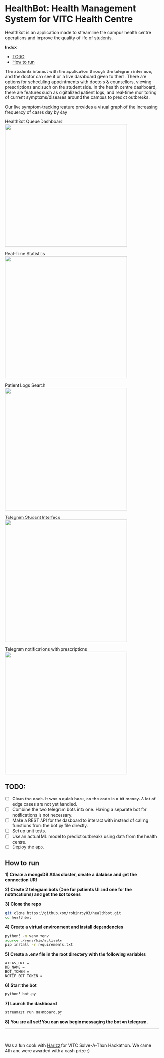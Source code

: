 # HealthBot: Health Management System for VITC Health Centre

HealthBot is an application made to streamline the campus health centre operations and improve the quality of life of students. 

__Index__
- [TODO](https://github.com/robinroy03/healthbot#todo)
- [How to run](https://github.com/robinroy03/healthbot#how-to-run)

The students interact with the application through the telegram interface, and the doctor can see it on a live dashboard given to them.
There are options for scheduling appointments with doctors & counsellors, viewing prescriptions and such on the student side.
In the health centre dashboard, there are features such as digitalized patient logs, and real-time monitoring of current symptoms/diseases around the campus to predict outbreaks.

Our live symptom-tracking feature provides a visual graph of the increasing frequency of cases day by day

HealthBot Queue Dashboard
<img src="https://github.com/robinroy03/healthbot/assets/115863770/6cf0dc57-bd0b-4ab8-afdc-b400e2865e29" height="400">

Real-Time Statistics
<img src="https://github.com/robinroy03/healthbot/assets/115863770/5159ac1b-2617-4754-a1cd-341b534e53b7" height="400">

Patient Logs Search
<img src="https://github.com/robinroy03/healthbot/assets/115863770/0ebd74e6-9b68-49c3-b8e8-2325addd3120" height="400">

Telegram Student Interface
<img src="https://github.com/robinroy03/healthbot/assets/115863770/d7467443-8fad-454b-a70e-8257eae98c8f" height="400">

Telegram notifications with prescriptions
<img src="https://github.com/robinroy03/healthbot/assets/115863770/d18cda64-f7ca-4a6f-894e-8a41177b8aca" height="400">

## TODO:
- [ ] Clean the code. It was a quick hack, so the code is a bit messy. A lot of edge cases are not yet handled.
- [ ] Combine the two telegram bots into one. Having a separate bot for notifications is not necessary.
- [ ] Make a REST API for the dasboard to interact with instead of calling functions from the bot.py file directly.
- [ ] Set up unit tests.
- [ ] Use an actual ML model to predict outbreaks using data from the health centre.
- [ ] Deploy the app.

## How to run
__1) Create a mongoDB Atlas cluster, create a databse and get the connection URI__

__2) Create 2 telegram bots (One for patients UI and one for the notifications) and get the bot tokens__

__3) Clone the repo__
```bash
git clone https://github.com/robinroy03/healthbot.git
cd healthbot
```

__4) Create a virtual environment and install dependencies__
```bash
python3 -m venv venv
source ./venv/bin/activate
pip install -r requirements.txt
```

__5) Create a .env file in the root directory with the following variables__
```
ATLAS_URI = 
DB_NAME = 
BOT_TOKEN =
NOTIF_BOT_TOKEN = 
```

__6) Start the bot__
```bash
python3 bot.py
```

__7) Launch the dashboard__
```bash
streamlit run dashboard.py
```

__8) You are all set! You can now begin messaging the bot on telegram.__

<hr>
<br>

Was a fun cook with [Harizz](https://github.com/HarishChandran3304) for VITC Solve-A-Thon Hackathon. We came 4th and were awarded with a cash prize :) 